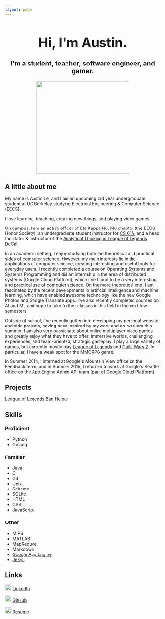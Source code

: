 ```yaml
---
layout: page
---
```


<h1 style="font-size: 300%; text-align: center">Hi, I'm Austin.</h1>
<h3 style="font-size: 150%; text-align: center">I'm a student, teacher, software engineer, and gamer.</h3>

<div style="text-align: center"><img src="https://scontent.fsnc1-1.fna.fbcdn.net/hphotos-xpf1/v/t1.0-9/10442546_696660630417132_7466810421954999452_n.jpg?oh=3e71857eb771d529132ffc7fe1b77f5d&oe=56837A5C" height="300" width="300"></div>

<h2>A little about me</h2>
<p>My name is Austin Le, and I am an upcoming 3rd year undergraduate student at UC Berkeley studying Electrical Engineering & Computer Science (EECS).</p>

<p>I love learning, teaching, creating new things, and playing video games.</p>

<p>On campus, I am an active officer of <a href="https://hkn.eecs.berkeley.edu/" target="_blank" class="link">Eta Kappa Nu, Mu chapter</a> (the EECS Honor Society), an undergraduate student instructor for <a href="http://cs61a.org" target="_blank" class="link">CS 61A</a>, and a head facilitator & instructor of the <a href="http://www.decal.org/courses/lol" target="_blank" class="link">Analytical Thinking in League of Legends DeCal</a>.</p>

<p>In an academic setting, I enjoy studying both the theoretical and practical sides of computer science. However, my main interests lie in the applications of computer science, creating interesting and useful tools for everyday users. I recently completed a course on Operating Systems and Systems Programming and did an internship in the area of distributed systems (Google Cloud Platform), which I've found to be a very interesting and practical use of computer science. On the more theoretical end, I am fascinated by the recent developments in artificial intelligence and machine learning, which have enabled awesome technology like the new Google Photos and Google Translate apps. I've also recently completed courses on AI and ML and hope to take further classes in this field in the next few semesters.</p>

<p>Outside of school, I've recently gotten into developing my personal website and side projects, having been inspired by my work and co-workers this summer. I am also very passionate about online multiplayer video games and greatly enjoy what they have to offer: immersive worlds, challenging experiences, and team-oriented, strategic gameplay. I play a large variety of games, but currently mostly play <a href="http://na.leagueoflegends.com/" target="_blank" class="link">League of Legends</a> and <a href="https://www.guildwars2.com/en/" target="_blank" class="link">Guild Wars 2</a>. In particular, I have a weak spot for the MMORPG genre.</p>

<p>In Summer 2014, I interned at Google's Mountain View office on the Feedback team, and in Summer 2015, I returned to work at Google's Seattle office on the App Engine Admin API team (part of Google Cloud Platform).</p>

<h2>Projects</h2>
<p><a href="https://lolbanhelper.appspot.com/" target="_blank" class="link">League of Legends Ban Helper</a></p>

<h2>Skills</h2>
<h3>Proficient</h3>
<ul>
	<li>Python</li>
	<li>Golang</li>
</ul>
<h3>Familiar</h3>
<ul>
	<li>Java</li>
	<li>C</li>
	<li>Git</li>
	<li>Unix</li>
	<li>Scheme</li>
	<li>SQLite</li>
	<li>HTML</li>
	<li>CSS</li>
	<li>JavaScript</li>
</ul>
<h3>Other</h3>
<ul>
	<li>MIPS</li>
	<li>MATLAB</li>
	<li>MapReduce</li>
	<li>Markdown</li>
	<li><a href="https://cloud.google.com/appengine/docs" target="_blank" class="link">Google App Engine</a></li>
	<li><a href="http://jekyllrb.com/docs/home/" target="_blank" class="link">Jekyll</a></li>
</ul>

<h2>Links</h2>
<p><img src="https://encrypted-tbn0.gstatic.com/images?q=tbn:ANd9GcQFWv5GGlGD36t-cjXx3EMOH0qf9XAVmYbltGCGMaOH1UIdxlfW" width="20" height="20"> <a href="https://www.linkedin.com/in/austinhle" target="_blank" class="link">LinkedIn</a></p>

<p><img src="https://encrypted-tbn1.gstatic.com/images?q=tbn:ANd9GcTOug7V-atE3pm_qacE141jGo9_SPQQ_SZyVBx2GEZ5dul2LTVIMK91oA" width="20" height="20"> <a href="https://github.com/austinhle" target="_blank" class="link">GitHub</a></p>

<p><img src="http://robjepson.files.wordpress.com/2013/04/resume-icon.jpg" width="20" height="20"> <a href="files/Resume-AustinLe.pdf" target="_blank" class="link">Resume</a></p>